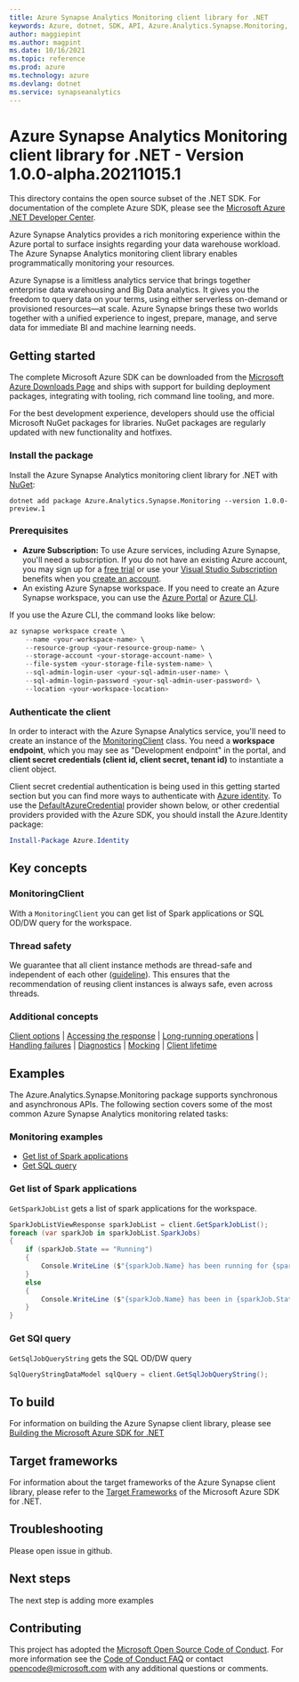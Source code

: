 ```yaml
---
title: Azure Synapse Analytics Monitoring client library for .NET
keywords: Azure, dotnet, SDK, API, Azure.Analytics.Synapse.Monitoring, synapseanalytics
author: maggiepint
ms.author: magpint
ms.date: 10/16/2021
ms.topic: reference
ms.prod: azure
ms.technology: azure
ms.devlang: dotnet
ms.service: synapseanalytics
---
```


# Azure Synapse Analytics Monitoring client library for .NET - Version 1.0.0-alpha.20211015.1 


This directory contains the open source subset of the .NET SDK. For documentation of the complete Azure SDK, please see the [Microsoft Azure .NET Developer Center](https://azure.microsoft.com/develop/net/).

Azure Synapse Analytics provides a rich monitoring experience within the Azure portal to surface insights regarding your data warehouse workload. The Azure Synapse Analytics monitoring client library enables programmatically monitoring your resources.

Azure Synapse is a limitless analytics service that brings together enterprise data warehousing and Big Data analytics. It gives you the freedom to query data on your terms, using either serverless on-demand or provisioned resources—at scale. Azure Synapse brings these two worlds together with a unified experience to ingest, prepare, manage, and serve data for immediate BI and machine learning needs. 

## Getting started

The complete Microsoft Azure SDK can be downloaded from the [Microsoft Azure Downloads Page](https://azure.microsoft.com/downloads/?sdk=net) and ships with support for building deployment packages, integrating with tooling, rich command line tooling, and more.

For the best development experience, developers should use the official Microsoft NuGet packages for libraries. NuGet packages are regularly updated with new functionality and hotfixes.

### Install the package
Install the Azure Synapse Analytics monitoring client library for .NET with [NuGet](https://www.nuget.org/packages/Azure.Analytics.Synapse.Monitoring/):

```dotnetcli
dotnet add package Azure.Analytics.Synapse.Monitoring --version 1.0.0-preview.1
```

### Prerequisites
- **Azure Subscription:**  To use Azure services, including Azure Synapse, you'll need a subscription.  If you do not have an existing Azure account, you may sign up for a [free trial](https://azure.microsoft.com/free/dotnet/) or use your [Visual Studio Subscription](https://visualstudio.microsoft.com/subscriptions/) benefits when you [create an account](https://account.windowsazure.com/Home/Index).
- An existing Azure Synapse workspace. If you need to create an Azure Synapse workspace, you can use the [Azure Portal](https://portal.azure.com/) or [Azure CLI](https://docs.microsoft.com/cli/azure).

If you use the Azure CLI, the command looks like below:

```PowerShell
az synapse workspace create \
    --name <your-workspace-name> \
    --resource-group <your-resource-group-name> \
    --storage-account <your-storage-account-name> \
    --file-system <your-storage-file-system-name> \
    --sql-admin-login-user <your-sql-admin-user-name> \
    --sql-admin-login-password <your-sql-admin-user-password> \
    --location <your-workspace-location>
```

### Authenticate the client
In order to interact with the Azure Synapse Analytics service, you'll need to create an instance of the [MonitoringClient](https://github.com/Azure/azure-sdk-for-net/blob/main/sdk/synapse/Azure.Analytics.Synapse.Monitoring/src/Generated/MonitoringClient.cs) class. You need a **workspace endpoint**, which you may see as "Development endpoint" in the portal,
 and **client secret credentials (client id, client secret, tenant id)** to instantiate a client object.

Client secret credential authentication is being used in this getting started section but you can find more ways to authenticate with [Azure identity](https://github.com/Azure/azure-sdk-for-net/tree/main/sdk/identity/Azure.Identity). To use the [DefaultAzureCredential](https://github.com/Azure/azure-sdk-for-net/tree/main/sdk/identity/Azure.Identity#defaultazurecredential) provider shown below,
or other credential providers provided with the Azure SDK, you should install the Azure.Identity package:

```PowerShell
Install-Package Azure.Identity
```

## Key concepts

### MonitoringClient
With a `MonitoringClient` you can get list of Spark applications or SQL OD/DW query for the workspace.

### Thread safety
We guarantee that all client instance methods are thread-safe and independent of each other ([guideline](https://azure.github.io/azure-sdk/dotnet_introduction.html#dotnet-service-methods-thread-safety)). This ensures that the recommendation of reusing client instances is always safe, even across threads.

### Additional concepts
<!-- CLIENT COMMON BAR -->
[Client options](https://github.com/Azure/azure-sdk-for-net/blob/main/sdk/core/Azure.Core/README.md#configuring-service-clients-using-clientoptions) |
[Accessing the response](https://github.com/Azure/azure-sdk-for-net/blob/main/sdk/core/Azure.Core/README.md#accessing-http-response-details-using-responset) |
[Long-running operations](https://github.com/Azure/azure-sdk-for-net/blob/main/sdk/core/Azure.Core/README.md#consuming-long-running-operations-using-operationt) |
[Handling failures](https://github.com/Azure/azure-sdk-for-net/blob/main/sdk/core/Azure.Core/README.md#reporting-errors-requestfailedexception) |
[Diagnostics](https://github.com/Azure/azure-sdk-for-net/blob/main/sdk/core/Azure.Core/samples/Diagnostics.md) |
[Mocking](https://github.com/Azure/azure-sdk-for-net/blob/main/sdk/core/Azure.Core/README.md#mocking) |
[Client lifetime](https://devblogs.microsoft.com/azure-sdk/lifetime-management-and-thread-safety-guarantees-of-azure-sdk-net-clients/)
<!-- CLIENT COMMON BAR -->

## Examples
The Azure.Analytics.Synapse.Monitoring package supports synchronous and asynchronous APIs. The following section covers some of the most common Azure Synapse Analytics monitoring related tasks:

### Monitoring examples
* [Get list of Spark applications](#get-list-of-spark-applications)
* [Get SQL query](#get-sql-query)

### Get list of Spark applications

`GetSparkJobList` gets a list of spark applications for the workspace.

```C# Snippet:GetSparkJobList
SparkJobListViewResponse sparkJobList = client.GetSparkJobList();
foreach (var sparkJob in sparkJobList.SparkJobs)
{
    if (sparkJob.State == "Running")
    {
        Console.WriteLine ($"{sparkJob.Name} has been running for {sparkJob.RunningDuration}");
    }
    else
    {
        Console.WriteLine ($"{sparkJob.Name} has been in {sparkJob.State} for {sparkJob.QueuedDuration}");
    }
}
```

### Get SQl query

`GetSqlJobQueryString` gets the SQL OD/DW query

```C# Snippet:GetSqlJobQueryString
SqlQueryStringDataModel sqlQuery = client.GetSqlJobQueryString();
```

## To build

For information on building the Azure Synapse client library, please see [Building the Microsoft Azure SDK for .NET](https://github.com/azure/azure-sdk-for-net#to-build)

## Target frameworks

For information about the target frameworks of the Azure Synapse client library, please refer to the [Target Frameworks](https://github.com/azure/azure-sdk-for-net#target-frameworks) of the Microsoft Azure SDK for .NET.  

## Troubleshooting

Please open issue in github.

## Next steps

The next step is adding more examples

## Contributing

This project has adopted the [Microsoft Open Source Code of Conduct](https://opensource.microsoft.com/codeofconduct/). For more information see the [Code of Conduct FAQ](https://opensource.microsoft.com/codeofconduct/faq/) or contact [opencode@microsoft.com](mailto:opencode@microsoft.com) with any additional questions or comments.

